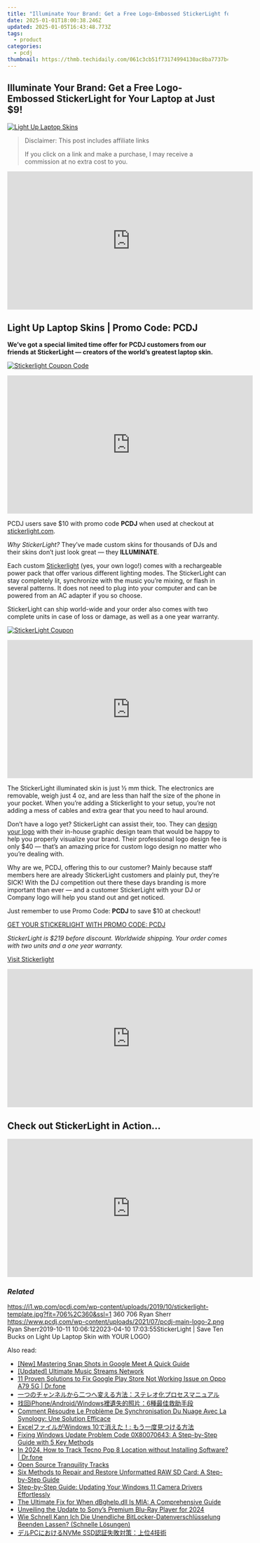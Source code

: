 ```yaml
---
title: "Illuminate Your Brand: Get a Free Logo-Embossed StickerLight for Your Laptop at Just $9!"
date: 2025-01-01T18:00:38.246Z
updated: 2025-01-05T16:43:48.773Z
tags:
  - product
categories:
  - pcdj
thumbnail: https://thmb.techidaily.com/061c3cb51f73174994130ac8ba7737b4e102bdd69124ffc25dc40b79dd6e4589.jpg
---
```


## Illuminate Your Brand: Get a Free Logo-Embossed StickerLight for Your Laptop at Just $9!

[![Light Up Laptop Skins](https://i1.wp.com/pcdj.com/wp-content/uploads/2019/10/stickerlight-template.jpg?resize=706%2C321&ssl=1)](https://i1.wp.com/pcdj.com/wp-content/uploads/2019/10/stickerlight-template.jpg?fit=706%2C360&ssl=1 "Light Up Laptop Skins")

>  Disclaimer: This post includes affiliate links
>
>  If you click on a link and make a purchase, I may receive a commission at no extra cost to you.
>

<!-- affiliate ads begin -->
<iframe width="560" height="315" src="https://www.youtube.com/embed/dKjioJQaUh8?si=Ls_AeuvGsSyL5ny2" title="YouTube video player" frameborder="0" allow="accelerometer; autoplay; clipboard-write; encrypted-media; gyroscope; picture-in-picture; web-share" referrerpolicy="strict-origin-when-cross-origin" allowfullscreen></iframe>
<!-- affiliate ads end -->

## Light Up Laptop Skins | Promo Code: PCDJ

**We’ve got a special limited time offer for PCDJ customers from our friends at StickerLight — creators of the world’s greatest laptop skin.**

[![Stickerlight Coupon Code](https://i0.wp.com/pcdj.com/wp-content/uploads/2019/10/49864486_2152045344851650_5913114173436329984_n.jpg?fit=300%2C269&ssl=1 "Stickerlight Coupon Code")](https://i0.wp.com/pcdj.com/wp-content/uploads/2019/10/49864486%5F2152045344851650%5F5913114173436329984%5Fn.jpg?fit=610%2C546&ssl=1)

<!-- affiliate ads begin -->
<iframe width="560" height="315" src="https://www.youtube.com/embed/LlYIdWQc-jw?si=ZQ5809CbQGEar0vg" title="YouTube video player" frameborder="0" allow="accelerometer; autoplay; clipboard-write; encrypted-media; gyroscope; picture-in-picture; web-share" referrerpolicy="strict-origin-when-cross-origin" allowfullscreen></iframe>
<!-- affiliate ads end -->

PCDJ users save $10 with promo code **PCDJ** when used at checkout at [stickerlight.com](https://stickerlight.com/pcdj).

_Why StickerLight?_ They’ve made custom skins for thousands of DJs and their skins don’t just look great — they **ILLUMINATE**.

Each custom [Stickerlight](https://stickerlight.com/pcdj) (yes, your own logo!) comes with a rechargeable power pack that offer various different lighting modes. The StickerLight can stay completely lit, synchronize with the music you’re mixing, or flash in several patterns. It does not need to plug into your computer and can be powered from an AC adapter if you so choose.

StickerLight can ship world-wide and your order also comes with two complete units in case of loss or damage, as well as a one year warranty.

[![StickerLight Coupon](https://i2.wp.com/pcdj.com/wp-content/uploads/2019/10/stickerlight_18252107_288850998240042_6790703655617036288_n.jpg.jpeg?fit=300%2C300&ssl=1 "StickerLight Coupon")](https://i2.wp.com/pcdj.com/wp-content/uploads/2019/10/stickerlight%5F18252107%5F288850998240042%5F6790703655617036288%5Fn.jpg.jpeg?fit=1030%2C1030&ssl=1)

<!-- affiliate ads begin -->
<iframe width="560" height="315" src="https://www.youtube.com/embed/aRMCbJxLuwE?si=E5sfJvoqkv1qCMWz" title="YouTube video player" frameborder="0" allow="accelerometer; autoplay; clipboard-write; encrypted-media; gyroscope; picture-in-picture; web-share" referrerpolicy="strict-origin-when-cross-origin" allowfullscreen></iframe>
<!-- affiliate ads end -->

The StickerLight illuminated skin is just ½ mm thick. The electronics are removable, weigh just 4 oz, and are less than half the size of the phone in your pocket. When you’re adding a Stickerlight to your setup, you’re not adding a mess of cables and extra gear that you need to haul around.

Don’t have a logo yet? StickerLight can assist their, too. They can [design your logo](https://stickerlight.com/products/premium-logo-design) with their in-house graphic design team that would be happy to help you properly visualize your brand. Their professional logo design fee is only $40 — that’s an amazing price for custom logo design no matter who you’re dealing with.

Why are we, PCDJ, offering this to our customer? Mainly because staff members here are already StickerLight customers and plainly put, they’re SICK! With the DJ competition out there these days branding is more important than ever — and a customer StickerLight with your DJ or Company logo will help you stand out and get noticed.

Just remember to use Promo Code: **PCDJ** to save $10 at checkout!

[GET YOUR STICKERLIGHT WITH PROMO CODE: PCDJ](https://stickerlight.com/discount/PCDJ?redirect=%2Fproducts%2Fcustomized-stickerlight-your-logo)

_StickerLight is $219 before discount. Worldwide shipping. Your order comes with two units and a one year warranty._

[Visit Stickerlight](https://stickerlight.com/pcdj)

<!-- affiliate ads begin -->
<iframe width="560" height="315" src="https://www.youtube.com/embed/qObsqoJB9LI?si=ppqxfXzP0UL4J6Tp" title="YouTube video player" frameborder="0" allow="accelerometer; autoplay; clipboard-write; encrypted-media; gyroscope; picture-in-picture; web-share" referrerpolicy="strict-origin-when-cross-origin" allowfullscreen></iframe>
<!-- affiliate ads end -->

## Check out StickerLight in Action…

<!-- affiliate ads begin -->
<iframe width="560" height="315" src="https://www.youtube.com/embed/td3ojuzhloY?si=N_maQNiJWrJp7XZl" title="YouTube video player" frameborder="0" allow="accelerometer; autoplay; clipboard-write; encrypted-media; gyroscope; picture-in-picture; web-share" referrerpolicy="strict-origin-when-cross-origin" allowfullscreen></iframe>
<!-- affiliate ads end -->

### _Related_

https://i1.wp.com/pcdj.com/wp-content/uploads/2019/10/stickerlight-template.jpg?fit=706%2C360&ssl=1 360 706 Ryan Sherr https://www.pcdj.com/wp-content/uploads/2021/07/pcdj-main-logo-2.png Ryan Sherr2019-10-11 10:06:122023-04-10 17:03:55StickerLight | Save Ten Bucks on Light Up Laptop Skin with YOUR LOGO}

<ins class="adsbygoogle"
     style="display:block"
     data-ad-format="autorelaxed"
     data-ad-client="ca-pub-7571918770474297"
     data-ad-slot="1223367746"></ins>

<ins class="adsbygoogle"
     style="display:block"
     data-ad-client="ca-pub-7571918770474297"
     data-ad-slot="8358498916"
     data-ad-format="auto"
     data-full-width-responsive="true"></ins>

<span class="atpl-alsoreadstyle">Also read:</span>
<div><ul>
<li><a href="https://screen-recording.techidaily.com/new-mastering-snap-shots-in-google-meet-a-quick-guide/"><u>[New] Mastering Snap Shots in Google Meet A Quick Guide</u></a></li>
<li><a href="https://fox-friendly.techidaily.com/updated-ultimate-music-streams-network/"><u>[Updated] Ultimate Music Streams Network</u></a></li>
<li><a href="https://howto.techidaily.com/11-proven-solutions-to-fix-google-play-store-not-working-issue-on-oppo-a79-5g-drfone-by-drfone-fix-android-problems-fix-android-problems/"><u>11 Proven Solutions to Fix Google Play Store Not Working Issue on Oppo A79 5G | Dr.fone</u></a></li>
<li><a href="https://win-howtos.techidaily.com/5lia44gk44gu44ob44oj44oz44on44or44gl44kj5lqm44gk44g45asj44gi44kl5pa55rov77ya44k544og44os44kq5yyw44ox44ot44k744k544oe44ol44ol44ki44or/"><u>一つのチャンネルから二つへ変える方法：ステレオ化プロセスマニュアル</u></a></li>
<li><a href="https://discover-bits.techidaily.com/iphoneandroidwindows6/"><u>找回iPhone/Android/Windows裡遺失的照片：6種最佳救助手段</u></a></li>
<li><a href="https://discover-bits.techidaily.com/comment-resoudre-le-probleme-de-synchronisation-du-nuage-avec-la-synology-une-solution-efficace/"><u>Comment Résoudre Le Problème De Synchronisation Du Nuage Avec La Synology: Une Solution Efficace</u></a></li>
<li><a href="https://discover-bits.techidaily.com/excelwindows-10/"><u>ExcelファイルがWindows 10で消えた！: もう一度見つける方法</u></a></li>
<li><a href="https://discover-bits.techidaily.com/fixing-windows-update-problem-code-0x80070643-a-step-by-step-guide-with-5-key-methods/"><u>Fixing Windows Update Problem Code 0X80070643: A Step-by-Step Guide with 5 Key Methods</u></a></li>
<li><a href="https://android-location-track.techidaily.com/in-2024-how-to-track-tecno-pop-8-location-without-installing-software-drfone-by-drfone-virtual-android/"><u>In 2024, How to Track Tecno Pop 8 Location without Installing Software? | Dr.fone</u></a></li>
<li><a href="https://extra-hints.techidaily.com/open-source-tranquility-tracks/"><u>Open Source Tranquility Tracks</u></a></li>
<li><a href="https://discover-bits.techidaily.com/six-methods-to-repair-and-restore-unformatted-raw-sd-card-a-step-by-step-guide/"><u>Six Methods to Repair and Restore Unformatted RAW SD Card: A Step-by-Step Guide</u></a></li>
<li><a href="https://win-dash.techidaily.com/step-by-step-guide-updating-your-windows-11-camera-drivers-effortlessly/"><u>Step-by-Step Guide: Updating Your Windows 11 Camera Drivers Effortlessly</u></a></li>
<li><a href="https://technical-tips.techidaily.com/the-ultimate-fix-for-when-dbghelpdll-is-mia-a-comprehensive-guide/"><u>The Ultimate Fix for When dBghelp.dll Is MIA: A Comprehensive Guide</u></a></li>
<li><a href="https://fox-info.techidaily.com/unveiling-the-update-to-sonys-premium-blu-ray-player-for-2024/"><u>Unveiling the Update to Sony’s Premium Blu-Ray Player for 2024</u></a></li>
<li><a href="https://discover-bits.techidaily.com/wie-schnell-kann-ich-die-unendliche-bitlocker-datenverschlusselung-beenden-lassen-schnelle-losungen/"><u>Wie Schnell Kann Ich Die Unendliche BitLocker-Datenverschlüsselung Beenden Lassen? (Schnelle Lösungen)</u></a></li>
<li><a href="https://discover-bits.techidaily.com/pcnvme-ssd4/"><u>デルPCにおけるNVMe SSD認証失敗対策：上位4技術</u></a></li>
</ul></div>

